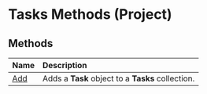 
# Tasks Methods (Project)

## Methods



|**Name**|**Description**|
|:-----|:-----|
| [Add](a6e2186b-610c-0888-a22a-8b7deba3f53f.md)|Adds a  **Task** object to a **Tasks** collection.|
